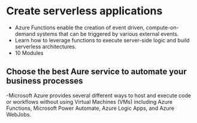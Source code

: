 # Create serverless applications
- Azure Functions enable the creation of event driven, compute-on-demand systems that can be triggered by various external events. 
- Learn how to leverage functions to execute server-side logic and build serverless architectures.
- 10 Modules

## Choose the best Aure service to automate your business processes
-Microsoft Azure provides several different ways to host and execute code or workflows without using Virtual Machines (VMs) including Azure Functions, Microsoft Power Automate, Azure Logic Apps, and Azure WebJobs. 
